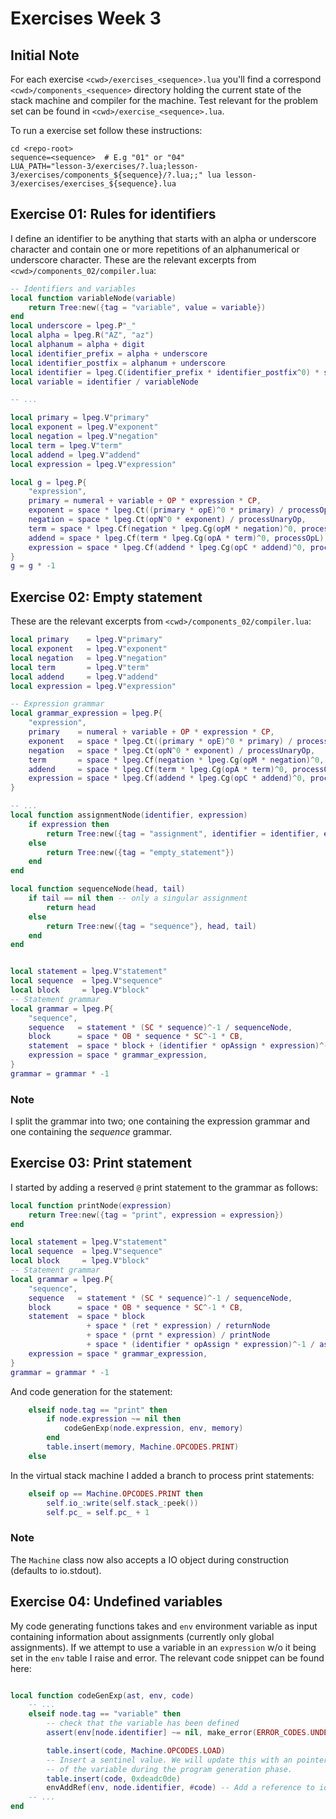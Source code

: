 # Exercises Week 3

## Initial Note
For each exercise `<cwd>/exercises_<sequence>.lua` you'll find a correspond `<cwd>/components_<sequence>` directory
holding the current state of the stack machine and compiler for the machine. Test relevant for the problem set can be
found in `<cwd>/exercise_<sequence>.lua`. 

To run a exercise set follow these instructions:

```
cd <repo-root>
sequence=<sequence>  # E.g "01" or "04"
LUA_PATH="lesson-3/exercises/?.lua;lesson-3/exercises/components_${sequence}/?.lua;;" lua lesson-3/exercises/exercises_${sequence}.lua
```

## Exercise 01: Rules for identifiers
I define an identifier to be anything that starts with an alpha or underscore character and contain one or more
repetitions of an alphanumerical or underscore character. These are the relevant excerpts from
`<cwd>/components_02/compiler.lua`:

```lua
-- Identifiers and variables
local function variableNode(variable)
    return Tree:new({tag = "variable", value = variable})
end
local underscore = lpeg.P"_"
local alpha = lpeg.R("AZ", "az")
local alphanum = alpha + digit
local identifier_prefix = alpha + underscore
local identifier_postfix = alphanum + underscore
local identifier = lpeg.C(identifier_prefix * identifier_postfix^0) * space
local variable = identifier / variableNode

-- ...

local primary = lpeg.V"primary"
local exponent = lpeg.V"exponent"
local negation = lpeg.V"negation"
local term = lpeg.V"term"
local addend = lpeg.V"addend"
local expression = lpeg.V"expression"

local g = lpeg.P{
    "expression",
    primary = numeral + variable + OP * expression * CP,
    exponent = space * lpeg.Ct((primary * opE)^0 * primary) / processOpR,
    negation = space * lpeg.Ct(opN^0 * exponent) / processUnaryOp,
    term = space * lpeg.Cf(negation * lpeg.Cg(opM * negation)^0, processOpL),
    addend = space * lpeg.Cf(term * lpeg.Cg(opA * term)^0, processOpL),
    expression = space * lpeg.Cf(addend * lpeg.Cg(opC * addend)^0, processOpL), 
}
g = g * -1

```

## Exercise 02: Empty statement
These are the relevant excerpts from `<cwd>/components_02/compiler.lua`:

```lua
local primary    = lpeg.V"primary"
local exponent   = lpeg.V"exponent"
local negation   = lpeg.V"negation"
local term       = lpeg.V"term"
local addend     = lpeg.V"addend"
local expression = lpeg.V"expression"

-- Expression grammar
local grammar_expression = lpeg.P{
    "expression",
    primary    = numeral + variable + OP * expression * CP,
    exponent   = space * lpeg.Ct((primary * opE)^0 * primary) / processOpR,
    negation   = space * lpeg.Ct(opN^0 * exponent) / processUnaryOp,
    term       = space * lpeg.Cf(negation * lpeg.Cg(opM * negation)^0, processOpL),
    addend     = space * lpeg.Cf(term * lpeg.Cg(opA * term)^0, processOpL),
    expression = space * lpeg.Cf(addend * lpeg.Cg(opC * addend)^0, processOpL), 
}

-- ...
local function assignmentNode(identifier, expression)
    if expression then
        return Tree:new({tag = "assignment", identifier = identifier, expression = expression})
    else
        return Tree:new({tag = "empty_statement"})
    end
end

local function sequenceNode(head, tail)
    if tail == nil then -- only a singular assignment
        return head
    else
        return Tree:new({tag = "sequence"}, head, tail)
    end
end


local statement = lpeg.V"statement"
local sequence  = lpeg.V"sequence"
local block     = lpeg.V"block"
-- Statement grammar
local grammar = lpeg.P{
    "sequence",
    sequence   = statement * (SC * sequence)^-1 / sequenceNode,
    block      = space * OB * sequence * SC^-1 * CB,
    statement  = space * block + (identifier * opAssign * expression)^-1 / assignmentNode,
    expression = space * grammar_expression,
}
grammar = grammar * -1

```
### Note
I split the grammar into two; one containing the expression grammar and one containing the _sequence_ grammar.


## Exercise 03: Print statement
I started by adding a reserved `@` print statement to the grammar as follows:

```lua
local function printNode(expression)
    return Tree:new({tag = "print", expression = expression})
end

local statement = lpeg.V"statement"
local sequence  = lpeg.V"sequence"
local block     = lpeg.V"block"
-- Statement grammar
local grammar = lpeg.P{
    "sequence",
    sequence   = statement * (SC * sequence)^-1 / sequenceNode,
    block      = space * OB * sequence * SC^-1 * CB,
    statement  = space * block 
                 + space * (ret * expression) / returnNode
                 + space * (prnt * expression) / printNode
                 + space * (identifier * opAssign * expression)^-1 / assignmentNode,
    expression = space * grammar_expression,
}
grammar = grammar * -1

```
And code generation for the statement:
```lua
    elseif node.tag == "print" then
        if node.expression ~= nil then
            codeGenExp(node.expression, env, memory)
        end
        table.insert(memory, Machine.OPCODES.PRINT)
    else
```

In the virtual stack machine I added a branch to process print statements:
```lua
    elseif op == Machine.OPCODES.PRINT then
        self.io_:write(self.stack_:peek())
        self.pc_ = self.pc_ + 1
```

### Note
The `Machine` class now also accepts a IO object during construction (defaults to io.stdout).

## Exercise 04: Undefined variables
My code generating functions takes and `env` environment variable as input containing information about assignments
(currently only global assignments). If we attempt to use a variable in an `expression` w/o it being set in the `env`
table I raise and error. The relevant code snippet can be found here:

```lua

local function codeGenExp(ast, env, code) 
    -- ... 
    elseif node.tag == "variable" then
        -- check that the variable has been defined
        assert(env[node.identifier] ~= nil, make_error(ERROR_CODES.UNDEFINED_VARIABLE, {identifier = node.identifier}))

        table.insert(code, Machine.OPCODES.LOAD)
        -- Insert a sentinel value. We will update this with an pointer to the storage 
        -- of the variable during the program generation phase.
        table.insert(code, 0xdeadc0de)
        envAddRef(env, node.identifier, #code) -- Add a reference to identifier location
    -- ...
end

```

